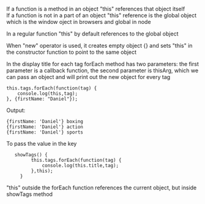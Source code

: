  If a function is a method in an object "this" references that object itself  
If a function is not in a part of an object "this" reference is the global object which is the window oject in browsers and global in node  

In a regular function "this" by default references to the global object

When "new" operator is used, it creates empty object {} and sets "this" in the constructor function to point to the same object 

In the display title for each tag forEach method has two parameters: the first parameter is a callback function, the second parameter is thisArg, which we can pass an object and will print out the new object for every tag
````
this.tags.forEach(function(tag) {
    console.log(this,tag);   
}, {firstName: "Daniel"});
````
Output:
````
{firstName: 'Daniel'} boxing
{firstName: 'Daniel'} action
{firstName: 'Daniel'} sports
````

To pass the value in the key 
````
   showTags() {
         this.tags.forEach(function(tag) {
             console.log(this.title,tag);
         },this);
     }
````
"this" outside the forEach function references the current object, but inside showTags method
